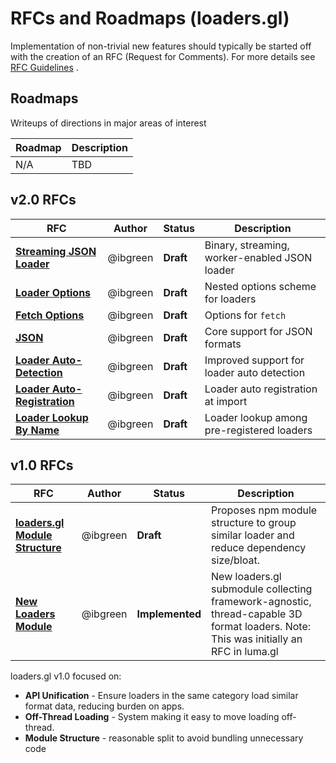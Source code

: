 # RFCs and Roadmaps (loaders.gl)

Implementation of non-trivial new features should typically be started off with the creation of an RFC (Request for Comments). For more details see [RFC Guidelines](../RFC-GUIDELINES.md) .

## Roadmaps

Writeups of directions in major areas of interest

| Roadmap | Description |
| ------- | ----------- |
| N/A     | TBD         |

## v2.0 RFCs

| RFC                                                                  | Author   | Status    | Description                                   |
| -------------------------------------------------------------------- | -------- | --------- | --------------------------------------------- |
| [**Streaming JSON Loader**](v2.0/json-loader-rfc.md)                 | @ibgreen | **Draft** | Binary, streaming, worker-enabled JSON loader |
| [**Loader Options**](v2.0/loader-options-rfc.md)                     | @ibgreen | **Draft** | Nested options scheme for loaders             |
| [**Fetch Options**](v2.0/fetch-option-rfc.md)                        | @ibgreen | **Draft** | Options for `fetch`                           |
| [**JSON**](v2.0/json-support-rfc.md)                                 | @ibgreen | **Draft** | Core support for JSON formats                 |
| [**Loader Auto-Detection**](v2.0/loader-auto-detection-rfc.md)       | @ibgreen | **Draft** | Improved support for loader auto detection    |
| [**Loader Auto-Registration**](v2.0/loader-auto-registration-rfc.md) | @ibgreen | **Draft** | Loader auto registration at import            |
| [**Loader Lookup By Name**](v2.0/loader-lookup-by-name-rfc.md)       | @ibgreen | **Draft** | Loader lookup among pre-registered loaders    |

## v1.0 RFCs

| RFC                                                             | Author   | Status          | Description                                                                                                                          |
| --------------------------------------------------------------- | -------- | --------------- | ------------------------------------------------------------------------------------------------------------------------------------ |
| [**loaders.gl Module Structure**](v1.0/module-structure-rfc.md) | @ibgreen | **Draft**       | Proposes npm module structure to group similar loader and reduce dependency size/bloat.                                              |
| [**New Loaders Module**](v1.0/loader-module-rfc.md)             | @ibgreen | **Implemented** | New loaders.gl submodule collecting framework-agnostic, thread-capable 3D format loaders. Note: This was initially an RFC in luma.gl |

loaders.gl v1.0 focused on:

- **API Unification** - Ensure loaders in the same category load similar format data, reducing burden on apps.
- **Off-Thread Loading** - System making it easy to move loading off-thread.
- **Module Structure** - reasonable split to avoid bundling unnecessary code
